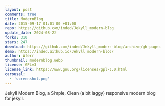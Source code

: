 ```yaml
---
layout: post
comments: true
title: ModernBlog
date: 2015-09-17 01:01:00 +01:00
repo: https://github.com/inded/Jekyll_modern-blog
update_date: 2024-08-22
forks: 310
stars: 247
download: https://github.com/inded/Jekyll_modern-blog/archive/gh-pages.zip
demo: https://inded.github.io/Jekyll_modern-blog/
author: Wferr
thumbnail: modernblog.webp
license: GPLv3
license_link: https://www.gnu.org/licenses/gpl-3.0.html
carousel:
  - 'screenshot.png'
---
```


Jekyll Modern Blog, a Simple, Clean (a bit laggy) responsive modern blog for jekyll.
